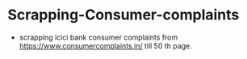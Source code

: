# Scrapping-Consumer-complaints

* scrapping icici bank consumer complaints from https://www.consumercomplaints.in/ till 50 th page.

